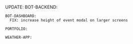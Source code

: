 UPDATE:
    BOT-BACKEND:

    BOT-DASHBOARD:
      FIX: increase height of event modal on larger screens

    PORTFOLIO:

    WEATHER-APP:

